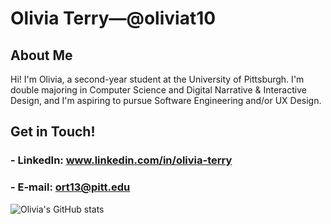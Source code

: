 # Olivia Terry⁠—@oliviat10

## About Me
Hi! I'm Olivia, a second-year student at the University of Pittsburgh. I'm double majoring in Computer Science and Digital Narrative & Interactive Design, and I'm aspiring to pursue Software Engineering and/or UX Design.

## Get in Touch!
### - LinkedIn: www.linkedin.com/in/olivia-terry
### - E-mail: ort13@pitt.edu

<!--
**oliviat10/oliviat10** is a ✨ _special_ ✨ repository because its `README.md` (this file) appears on your GitHub profile.

Here are some ideas to get you started:

- 🔭 I’m currently working on ...
- 🌱 I’m currently learning ...
- 👯 I’m looking to collaborate on ...
- 🤔 I’m looking for help with ...
- 💬 Ask me about ...
- 📫 How to reach me: ...
- 😄 Pronouns: ...
- ⚡ Fun fact: ...
-->
![Olivia's GitHub stats](https://github-readme-stats.vercel.app/api?username=oliviat10&show_icons=true&theme=radical)
<!-- [![Top Langs](https://github-readme-stats.vercel.app/api/top-langs/?username=oliviat10)](https://github.com/oliviat10/github-readme-stats) -->

